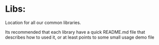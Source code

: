 Libs:
==========

Location for all our common libraries. 

Its recommended that each library have a quick README.md file
that describes how to used it, or at least points to some 
small usage demo file


